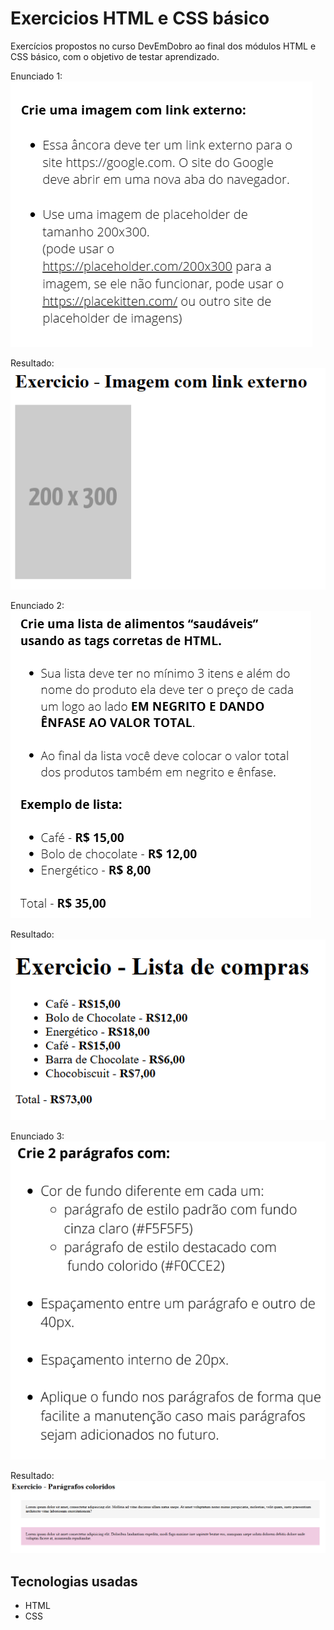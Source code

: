 # Exercicios HTML e CSS básico

Exercícios propostos no curso DevEmDobro ao final dos módulos HTML e CSS básico, com o objetivo de testar aprendizado.


Enunciado 1:
![enunciado-img](img/img-externa-com-link.PNG)

Resultado:
![resultado-img](img/img-externa-com-link-1.PNG)

Enunciado 2:
![enunciado-lista](img/lista-de-compras.PNG)

Resultado:
![resultado-lista](img/lista-compras-1.PNG)

Enunciado 3:
![enunciado-paragrafo](img/paragrafos-coloridos.PNG)

Resultado:
![resultado-paragrafo](img/paragrafos-coloridos-1.PNG)

## Tecnologias usadas
- HTML
- CSS
